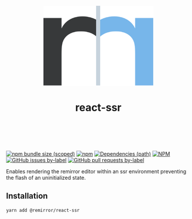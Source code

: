 <div align="center">
	<br />
	<div>
		<img width="300" src="../../support/assets/logo-icon.svg" alt="remirror" />
    <h1 align="center">react-ssr</h1>
	</div>
    <br />
    <br />
    <br />
    <br />
</div>

[![npm bundle size (scoped)](https://img.shields.io/bundlephobia/minzip/@remirror/react-ssr.svg?style=for-the-badge)](https://bundlephobia.com/result?p=@remirror/react-ssr) [![npm](https://img.shields.io/npm/dm/@remirror/react-ssr.svg?style=for-the-badge&logo=npm)](https://www.npmjs.com/package/@remirror/react-ssr) [![Dependencies (path)](https://img.shields.io/david/ifiokjr/remirror.svg?logo=npm&path=@remirror%2Freact-ssr&style=for-the-badge)](https://github.com/ifiokjr/remirror/blob/master/@remirror/react-ssr/package.json) [![NPM](https://img.shields.io/npm/l/@remirror/react-ssr.svg?style=for-the-badge)](https://github.com/ifiokjr/remirror/blob/master/LICENSE) [![GitHub issues by-label](https://img.shields.io/github/issues/ifiokjr/remirror/@remirror/react-ssr.svg?label=Open%20Issues&logo=github&style=for-the-badge)](https://github.com/ifiokjr/remirror/issues?utf8=%E2%9C%93&q=is%3Aissue+is%3Aopen+sort%3Aupdated-desc+label%3A%40remirror%2Freact-ssr) [![GitHub pull requests by-label](https://img.shields.io/github/issues-pr/ifiokjr/remirror/@remirror/react-ssr.svg?label=Open%20Pull%20Requests&logo=github&style=for-the-badge)](https://github.com/ifiokjr/remirror/pulls?utf8=%E2%9C%93&q=is%3Apr+is%3Aopen+sort%3Aupdated-desc+label%3A%40remirror%2Freact-ssr)

Enables rendering the remirror editor within an ssr environment preventing the flash of an uninitialized state.

## Installation

```bash
yarn add @remirror/react-ssr
```

